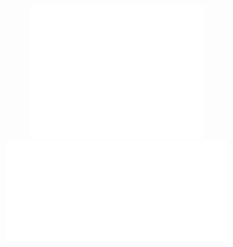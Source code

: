 <p align="center">
  <img src="/github-metrics.svg" alt="Metrics" width="400">
  <img src="/metrics.plugin.isocalendar.svg" alt="Calendar">
</p>


